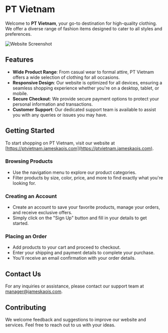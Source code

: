 # PT Vietnam

Welcome to **PT Vietnam**, your go-to destination for high-quality clothing. We offer a diverse range of fashion items designed to cater to all styles and preferences.

![Website Screenshot](https://ptvietnam.jameskaois.com/website-screenshot.png)

## Features

- **Wide Product Range**: From casual wear to formal attire, PT Vietnam offers a wide selection of clothing for all occasions.
- **Responsive Design**: Our website is optimized for all devices, ensuring a seamless shopping experience whether you're on a desktop, tablet, or mobile.
- **Secure Checkout**: We provide secure payment options to protect your personal information and transactions.
- **Customer Support**: Our dedicated support team is available to assist you with any queries or issues you may have.

## Getting Started

To start shopping on PT Vietnam, visit our website at [https://ptvietnam.jameskaois.com](https://ptvietnam.jameskaois.com).

### Browsing Products

- Use the navigation menu to explore our product categories.
- Filter products by size, color, price, and more to find exactly what you're looking for.

### Creating an Account

- Create an account to save your favorite products, manage your orders, and receive exclusive offers.
- Simply click on the "Sign Up" button and fill in your details to get started.

### Placing an Order

- Add products to your cart and proceed to checkout.
- Enter your shipping and payment details to complete your purchase.
- You'll receive an email confirmation with your order details.

## Contact Us

For any inquiries or assistance, please contact our support team at manager@jameskaois.com.

## Contributing

We welcome feedback and suggestions to improve our website and services. Feel free to reach out to us with your ideas.

